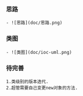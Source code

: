 ### 思路
    - ![思路](doc/思路.png)
### 类图
    - ![类图](doc/ioc-uml.png)
    
### 待完善
    1.类级别的版本迭代.
    2.超管需要自己变更new对象的方法.    